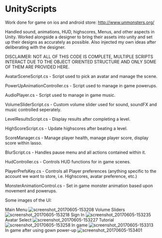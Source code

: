 # UnityScripts

Work done for game on ios and android store: http://www.unmonsters.org/

Handled sound, animations, HUD, highscores, Menus, and other aspects in Unity. Worked alongside a designer to bring their assets into unity and set up their designs as accurately as possible. Also injected my own ideas after deliberating with the designer.


DISCLAIMER: NOT ALL OF THIS CODE IS COMPLETE, MULTIPLE SCRIPTS INTERACT DUE TO THE OBJECT ORIENTED STRUCTURE AND ONLY SOME OF 
THEM ARE PROVIDED HERE.

AvatarSceneScript.cs - Script used to pick an avatar and manage the scene.

PowerUpAnimationController.cs - Script used to manage in game powerups.

AudioPlayer.cs - Script used to manage in game music.

VolumeSliderScript.cs - Custom volume slider used for sound, soundFX and music controlled seperately.

LevelResultsScript.cs - Display results after completing a level.

HighScoreScript.cs - Update highscores after beating a level.

ScoreManager.cs - Manage player health, manage player score, display score within lasso.

BlurScript.cs - Handles pause menu and all actions contained within it.

HudController.cs - Controls HUD functions for in game scenes.

PlayerPrefsKey.cs - Controls all Player preferences (anything specific to the account we want to store, i.e. Highscores, avatar preference, etc.)

MonsterAnimationControl.cs - Set in game monster animation based upon movement and powerups.


Some images of the UI:


Main Menu
![screenshot_20170605-153208](https://cloud.githubusercontent.com/assets/18100457/26799725/bc866ea8-4a04-11e7-9901-ca3c5fda074e.png)
Volume Sliders
![screenshot_20170605-153218](https://cloud.githubusercontent.com/assets/18100457/26799727/bd489276-4a04-11e7-8d46-98ce0d929404.png)
Sign In
![screenshot_20170605-153235](https://cloud.githubusercontent.com/assets/18100457/26799728/bddf432e-4a04-11e7-8b06-4ac3b1d88495.png)
Avatar Select
![screenshot_20170605-153227](https://cloud.githubusercontent.com/assets/18100457/26799730/be9e0700-4a04-11e7-8304-4e86c1b02f2d.png)
Tutorial
![screenshot_20170605-153258](https://cloud.githubusercontent.com/assets/18100457/26799732/bf9b9870-4a04-11e7-86e5-6702d3aa05d0.png)
In game
![screenshot_20170605-153313](https://cloud.githubusercontent.com/assets/18100457/26799735/c13280ae-4a04-11e7-9603-cd60dc4e2897.png)
In game after using gown power-up
![screenshot_20170605-153401](https://cloud.githubusercontent.com/assets/18100457/26799736/c24d4d0c-4a04-11e7-9cd9-cf85081aa7dc.png)
